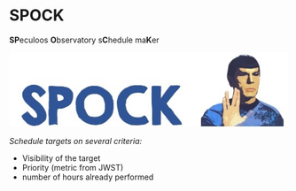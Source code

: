 # SPOCK

**SP**eculoos **O**bservatory s**C**hedule ma**K**er

![Test Image 1](logo_SPOCK_2.png)

*Schedule targets on several criteria:*
*  Visibility of the target
*  Priority (metric from JWST)
*  number of hours already performed